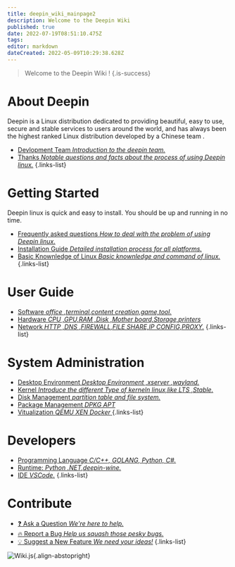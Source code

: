 ```yaml
---
title: deepin_wiki_mainpage2
description: Welcome to the Deepin Wiki
published: true
date: 2022-07-19T08:51:10.475Z
tags: 
editor: markdown
dateCreated: 2022-05-09T10:29:38.628Z
---
```


> Welcome to the Deepin Wiki !
{.is-success}

# About Deepin

Deepin is a Linux distribution dedicated to providing beautiful, easy to use, secure and stable services to users around the world, and has always been the highest ranked Linux distribution developed by a Chinese team .

- [Devlopment Team *Introduction to the deepin team.*](/about_deepin)
- [Thanks *Notable questions and facts about the process of using Deepin linux.*](/about_deepin)
{.links-list}

# Getting Started

Deepin linux is quick and easy to install. You should be up and running in no time.

- [Frequently asked questions *How to deal with the problem of using Deepin linux.*](/install)
- [Installation Guide *Detailed installation process for all platforms.*](/install)
- [Basic Knownledge of Linux *Basic knownledge and command of linux.*](/install)
{.links-list}

# User Guide

- [Software *office ,terminal,content creation,game,tool.*](/software)
- [Hardware *CPU ,GPU,RAM ,Disk ,Mother board,Storage,printers*](/hardware)
- [Network *HTTP ,DNS ,FIREWALL,FILE SHARE,IP CONFIG,PROXY.*](/network)
{.links-list}

# System Administration

- [Desktop Environment *Desktop Environment ,xserver ,wayland.*](/guide/administrator)
- [Kernel *Introduce the different Type of kerneln linux,like LTS ,Stable.*](/guide/administrator)
- [Disk Management *partition table and file system.*](/guide/administrator)
- [Package Management *DPKG APT*](//guide/administrator)
- [Vitualization *QEMU XEN Docker* ](/guide/administrator)
{.links-list}

# Developers

- [Programming Language *C/C++, GOLANG, Python, C#.*](/guide/developer)
- [Runtime: *Python .NET,deepin-wine.*](/guide/administrator)
- [IDE *VSCode.*](/guide/administrator)
{.links-list}

# Contribute
- [:question: Ask a Question *We're here to help.*](https://github.com/linuxdeepin/developer-center)
- [:fire: Report a Bug *Help us squash those pesky bugs.*](https://github.com/linuxdeepin/developer-center)
- [:bulb: Suggest a New Feature *We need your ideas!*](https://github.com/linuxdeepin/developer-center)
{.links-list}

![Wiki.js](https://static.requarks.io/logo/wikijs-butterfly.svg){.align-abstopright}
